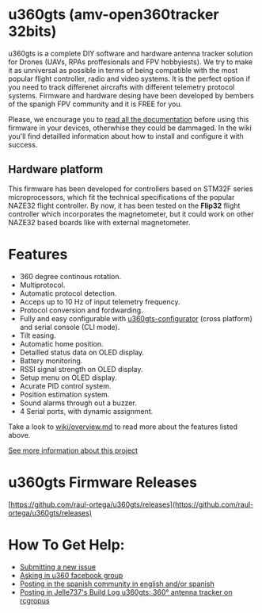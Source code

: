 # u360gts (amv-open360tracker 32bits)

u360gts is a complete DIY software and hardware antenna tracker solution for Drones (UAVs, RPAs proffesionals and FPV hobbyiests). We try to make it as unniversal as possible in terms of being compatible with the most popular flight controller, radio and video systems. It is the perfect option if you need to track differenet aircrafts with different telemetry protocol systems. Firmware and hardware desing have been developed by bembers of the spanigh FPV community and it is FREE for you.

Please, we encourage you to [read all the documentation](https://github.com/raul-ortega/u360gts/blob/master/wiki/index.md) before using this firmware in your devices, otherwhise they could be dammaged. In the wiki you'll find detailled information about how to install and configure it with success.

## Hardware platform

This firmware has been developed for controllers based on STM32F series microprocessors, which fit the technical specifications of the popular NAZE32 flight controller. By now, it has been tested on the **Flip32** flight controller which incorporates the magnetometer, but it could work on other NAZE32 based boards like with external magnetometer.

# Features

* 360 degree continous rotation.
* Multiprotocol.
* Automatic protocol detection.
* Acceps up to 10 Hz of input telemetry frequency.
* Protocol conversion and fordwarding.
* Fully and easy configurable with [u360gts-configurator](https://github.com/raul-ortega/u360gts-configurator) (cross platform) and serial console (CLI mode).
* Tilt easing.
* Automatic home position.
* Detailled status data on OLED display.
* Battery monitoring.
* RSSI signal strength on OLED display.
* Setup menu on OLED display.
* Acurate PID control system.
* Position estimation system.
* Sound alarms through out a buzzer.
* 4 Serial ports, with dynamic assignment.

Take a look to [wiki/overview.md](https://github.com/raul-ortega/u360gts/blob/master/wiki/overview.md) to read more about the features listed above.

[See more information about this project](http://www.u360gts.com/)

# u360gts Firmware Releases

[https://github.com/raul-ortega/u360gts/releases](https://github.com/raul-ortega/u360gts/releases)

# How To Get Help:

- [Submitting a new issue](https://github.com/raul-ortega/u360gts/issues)
- [Asking in u360 facebook group](https://www.facebook.com/groups/u360gts/)
- [Posting in the spanish community in english and/or spanish](http://www.forodrones.com/threads/antena-tracker-360%C2%BA.34530/)
- [Posting in Jelle737's Build Log u360gts: 360° antenna tracker on rcgropus](https://www.rcgroups.com/forums/showthread.php?2964122-u360gts-360%C2%B0-antenna-tracker)
